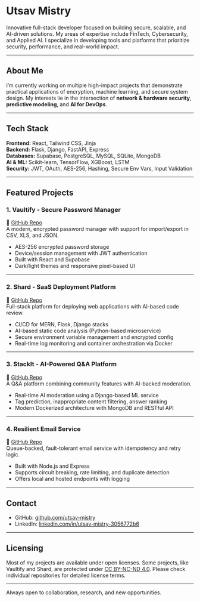 # Utsav Mistry

Innovative full-stack developer focused on building secure, scalable, and AI-driven solutions. My areas of expertise include FinTech, Cybersecurity, and Applied AI. I specialize in developing tools and platforms that prioritize security, performance, and real-world impact.

---

## About Me

I’m currently working on multiple high-impact projects that demonstrate practical applications of encryption, machine learning, and secure system design. My interests lie in the intersection of **network & hardware security**, **predictive modeling**, and **AI for DevOps**.

---

## Tech Stack

**Frontend:** React, Tailwind CSS, Jinja  
**Backend:** Flask, Django, FastAPI, Express  
**Databases:** Supabase, PostgreSQL, MySQL, SQLite, MongoDB  
**AI & ML:** Scikit-learn, TensorFlow, XGBoost, LSTM  
**Security:** JWT, OAuth, AES-256, Hashing, Secure Env Vars, Input Validation  

---

## Featured Projects

### 1. Vaultify - Secure Password Manager  
🔗 [GitHub Repo](https://github.com/utsav-mistry/vaultify)  
A modern, encrypted password manager with support for import/export in CSV, XLS, and JSON.  
- AES-256 encrypted password storage  
- Device/session management with JWT authentication  
- Built with React and Supabase  
- Dark/light themes and responsive pixel-based UI

---

### 2. Shard - SaaS Deployment Platform  
🔗 [GitHub Repo](https://github.com/utsav-mistry/shard)  
Full-stack platform for deploying web applications with AI-based code review.  
- CI/CD for MERN, Flask, Django stacks  
- AI-based static code analysis (Python-based microservice)  
- Secure environment variable management and encrypted config  
- Real-time log monitoring and container orchestration via Docker  

---

### 3. StackIt - AI-Powered Q&A Platform  
🔗 [GitHub Repo](https://github.com/NISHITSOMANI/stackit)  
A Q&A platform combining community features with AI-backed moderation.  
- Real-time AI moderation using a Django-based ML service  
- Tag prediction, inappropriate content filtering, answer ranking  
- Modern Dockerized architecture with MongoDB and RESTful API  

---

### 4. Resilient Email Service  
🔗 [GitHub Repo](https://github.com/utsav-mistry/resilient-email-service)  
Queue-backed, fault-tolerant email service with idempotency and retry logic.  
- Built with Node.js and Express  
- Supports circuit breaking, rate limiting, and duplicate detection  
- Offers local and hosted endpoints with logging  

---

## Contact

- GitHub: [github.com/utsav-mistry](https://github.com/utsav-mistry)  
- LinkedIn: [linkedin.com/in/utsav-mistry-3056772b6](https://linkedin.com/in/utsav-mistry-3056772b6)  

---

## Licensing

Most of my projects are available under open licenses. Some projects, like Vaultify and Shard, are protected under [CC BY-NC-ND 4.0](https://creativecommons.org/licenses/by-nc-nd/4.0/). Please check individual repositories for detailed license terms.

---

Always open to collaboration, research, and new opportunities.
